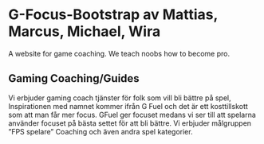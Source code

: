 # G-Focus-Bootstrap av Mattias, Marcus, Michael, Wira
A website for game coaching. We teach noobs how to become pro.

## Gaming Coaching/Guides

Vi erbjuder gaming coach tjänster för folk som vill bli bättre på spel, Inspirationen med namnet kommer ifrån G Fuel och det är ett kosttillskott som att man får mer focus. GFuel ger focuset medans vi ser till att spelarna använder focuset på bästa settet för att bli bättre. Vi erbjuder målgruppen ”FPS spelare” Coaching och även andra spel kategorier.


